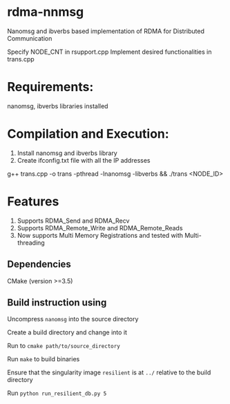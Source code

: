 # rdma-nnmsg
Nanomsg and ibverbs based implementation of RDMA for Distributed Communication  

Specify NODE_CNT in rsupport.cpp
Implement desired functionalities in trans.cpp

# Requirements:

nanomsg, ibverbs libraries installed

# Compilation and Execution:

1. Install nanomsg and ibverbs library
2. Create ifconfig.txt file with all the IP addresses

g++ trans.cpp -o trans -pthread -lnanomsg -libverbs && 
./trans <NODE_ID>

# Features
1. Supports RDMA_Send and RDMA_Recv
2. Supports RDMA_Remote_Write and RDMA_Remote_Reads
3. Now supports Multi Memory Registrations and tested with Multi-threading

## Dependencies

CMake (version >=3.5)

## Build instruction using 

Uncompress `nanomsg` into the source directory

Create a build directory and change into it

Run to `cmake path/to/source_directory`

Run `make` to build binaries

Ensure that the singularity image `resilient` is at `../` relative to the build directory

Run `python run_resilient_db.py 5`